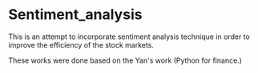 Sentiment_analysis
==================

This is an attempt to incorporate sentiment analysis technique in order to improve the efficiency of the stock markets.

These works were done based on the Yan's work (Python for finance.)
